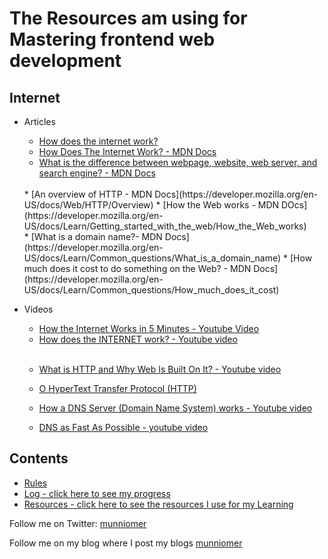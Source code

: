 # The Resources am using for Mastering frontend web development
## Internet
* Articles
  * [How does the internet work?](https://roadmap.sh/guides/what-is-internet)
  * [How Does The Internet Work? - MDN Docs](https://developer.mozilla.org/en-US/docs/Learn/Common_questions/How_does_the_Internet_work)
  * [What is the difference between webpage, website, web server, and search engine? - MDN Docs](https://developer.mozilla.org/en-US/docs/Learn/Common_questions/Pages_sites_servers_and_search_engines)
  
  </br>
  * [An overview of HTTP - MDN Docs](https://developer.mozilla.org/en-US/docs/Web/HTTP/Overview)
  * [How the Web works - MDN DOcs](https://developer.mozilla.org/en-US/docs/Learn/Getting_started_with_the_web/How_the_Web_works)
  </br>
  * [What is a domain name?- MDN Docs](https://developer.mozilla.org/en-US/docs/Learn/Common_questions/What_is_a_domain_name)
  * [How much does it cost to do something on the Web? - MDN Docs](https://developer.mozilla.org/en-US/docs/Learn/Common_questions/How_much_does_it_cost)

  
* Videos 
  * [How the Internet Works in 5 Minutes - Youtube Video](https://www.youtube.com/watch?v=7_LPdttKXPc)
  * [How does the INTERNET work? - Youtube video](https://www.youtube.com/watch?v=x3c1ih2NJEg)
  </br>
  
  * [What is HTTP and Why Web Is Built On It? - Youtube video](https://www.youtube.com/watch?v=4_-KdOLZWLs)
  * [O HyperText Transfer Protocol (HTTP)](https://www.youtube.com/watch?v=QghbZkks3Dw)
  
  * [How a DNS Server (Domain Name System) works - Youtube video](https://www.youtube.com/watch?v=mpQZVYPuDGU)
  * [DNS as Fast As Possible - youtube video](https://www.youtube.com/watch?v=Rck3BALhI5c)






## Contents

* [Rules](rules.md)
* [Log - click here to see my progress](log.md)
* [Resources - click here to see the resources I use for my Learning](resources.md)


Follow me on Twitter: [munniomer](https://twitter.com/munniomer)

Follow me on my blog where I post my blogs [munniomer](https://medium.com/@munniomer/)


